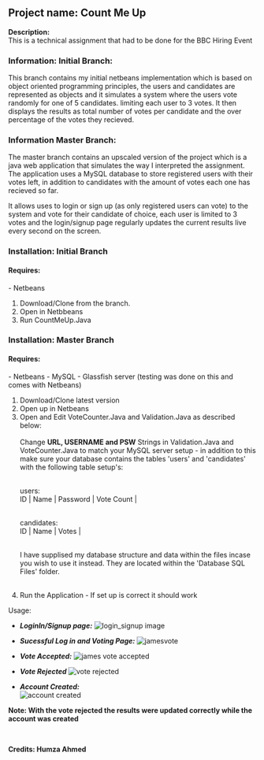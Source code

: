 <h2>Project name: Count Me Up</h2>
<b>Description:</b> <br>
This is a technical assignment that had to be done for the BBC Hiring Event

<h3>Information: Initial Branch:</h3>

This branch contains my initial netbeans implementation which is based on object oriented programming principles, the users and candidates are represented as objects and it simulates a system where the users vote randomly for one of 5 candidates. limiting each user to 3 votes. It then displays the results as total number of votes per candidate and the over percentage of the votes they recieved. 

<h3>Information Master Branch:</h3> 
The master branch contains an upscaled version of the project which is a java web application that simulates the way I interpreted the assignment. The application uses a MySQL database to store registered users with their votes left, in addition to candidates with the amount of votes each one has recieved so far. 

It allows uses to login or sign up (as only registered users can vote) to the system and vote for their candidate of choice, each user is limited to 3 votes and the login/signup page regularly updates the current results live every second on the screen. 

<h3>Installation: Initial Branch</h3>

<h4>Requires:</h4>
- Netbeans

<ol>
<li> Download/Clone from the branch. </li>
<li> Open in Netbbeans </li>
<li> Run CountMeUp.Java </li> 
</ol>

<h3>Installation: Master Branch</h3>

<h4>Requires:</h4>
- Netbeans
- MySQL
- Glassfish server (testing was done on this and comes with Netbeans)

<ol>
<li> Download/Clone latest version </li>
<li> Open up in Netbeans </li> 
<li> Open and Edit VoteCounter.Java and Validation.Java as described below: </li> <br> 
Change <b>URL, USERNAME and PSW</b> Strings in Validation.Java and VoteCounter.Java to match your MySQL server setup - in addition to this make sure your database contains the tables 'users' and 'candidates' with the following table setup's:<br><br>

users:<br>
ID | Name | Password | Vote Count | <br><br>


candidates: <br>
ID | Name | Votes | <br><br>

I have supplised my database structure and data within the files incase you wish to use it instead. They are located within the 'Database SQL Files' folder. <br><br>

<li> Run the Application - If set up is correct it should work </li>
</ol>

Usage: 
- <i><b>LoginIn/Signup page:</b></i>
![login_signup image](https://cloud.githubusercontent.com/assets/13851941/23819282/02f38814-05fc-11e7-8b61-a6e25cc15471.png)

- <i><b>Sucessful Log in and Voting Page:</b></i>
![jamesvote](https://cloud.githubusercontent.com/assets/13851941/23819345/ef0965e8-05fc-11e7-8c91-dba7103ee35d.png)

- <i><b>Vote Accepted:</b></i>
![james vote accepted](https://cloud.githubusercontent.com/assets/13851941/23819347/ef09f666-05fc-11e7-9252-b7eacf6ec66c.png)

- <i><b>Vote Rejected</b></i>
![vote rejected](https://cloud.githubusercontent.com/assets/13851941/23819346/ef097768-05fc-11e7-91c6-06bca50818db.png)

- <i><b>Account Created:</b></i>  
![account created](https://cloud.githubusercontent.com/assets/13851941/23819348/ef09fc06-05fc-11e7-91d8-a1d66b3e94b9.png)

<b> Note: With the vote rejected the results were updated correctly while the account was created </b>

<br> 


<b> Credits: Humza Ahmed </b>

